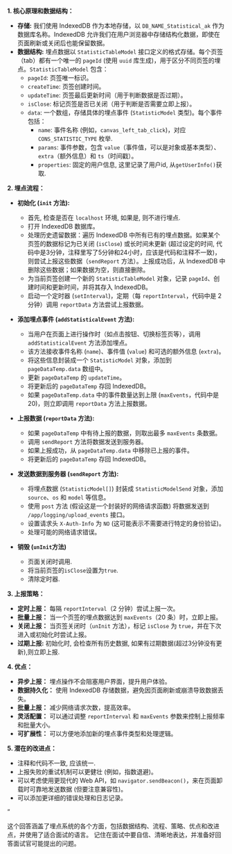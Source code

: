 
**1. 核心原理和数据结构：**

*   **存储:** 我们使用 IndexedDB 作为本地存储，以 `DB_NAME_Statistical_ak` 作为数据库名称。IndexedDB 允许我们在用户浏览器中存储结构化数据，即使在页面刷新或关闭后也能保留数据。
*   **数据结构:** 埋点数据以 `StatisticTableModel` 接口定义的格式存储。每个页签（tab）都有一个唯一的 `pageId` (使用 `uuid` 库生成)，用于区分不同页签的埋点。`StatisticTableModel` 包含：
    *   `pageId`: 页签唯一标识。
    *   `createTime`: 页签创建时间。
    *   `updateTime`: 页签最后更新时间（用于判断数据是否过期）。
    *   `isClose`: 标记页签是否已关闭（用于判断是否需要立即上报）。
    *   `data`: 一个数组，存储具体的埋点事件 (`StatisticModel` 类型)。每个事件包括：
        *   `name`: 事件名称 (例如，`canvas_left_tab_click`)，对应 `CONS_STATISTIC_TYPE` 枚举.
        *   `params`: 事件参数，包含 `value`（事件值，可以是对象或基本类型）、`extra`（额外信息）和 `ts`（时间戳）。
        *   `properties`: 固定的用户信息, 这里记录了用户id, 从`getUserInfo()`获取.

**2. 埋点流程：**

*   **初始化 (`init` 方法):**
    *   首先, 检查是否在 `localhost` 环境, 如果是, 则不进行埋点.
    *   打开 IndexedDB 数据库。
    *   处理历史遗留数据：遍历 IndexedDB 中所有已有的埋点数据。如果某个页签的数据标记为已关闭 (`isClose`) 或长时间未更新 (超过设定的时间, 代码中是3分钟，注释里写了5分钟和24小时，应该是代码和注释不一致)，则尝试上报这些数据（`sendReport` 方法）。上报成功后，从 IndexedDB 中删除这些数据；如果数据为空，则直接删除。
    *   为当前页签创建一个新的 `StatisticTableModel` 对象，记录 `pageId`、创建时间和更新时间，并将其存入 IndexedDB。
    *   启动一个定时器 (`setInterval`)，定期（每 `reportInterval`，代码中是 2 分钟）调用 `reportData` 方法尝试上报数据。

*   **添加埋点事件 (`addStatisticalEvent` 方法):**
    *   当用户在页面上进行操作时（如点击按钮、切换标签页等），调用 `addStatisticalEvent` 方法添加埋点。
    *   该方法接收事件名称 (`name`)、事件值 (`value`) 和可选的额外信息 (`extra`)。
    *   将这些信息封装成一个 `StatisticModel` 对象，添加到 `pageDataTemp.data` 数组中。
    *   更新 `pageDataTemp` 的 `updateTime`。
    *   将更新后的 `pageDataTemp` 存回 IndexedDB。
    *   如果 `pageDataTemp.data` 中的事件数量达到上限 (`maxEvents`，代码中是 20)，则立即调用 `reportData` 方法上报数据。

*   **上报数据 (`reportData` 方法):**
    *   如果 `pageDataTemp` 中有待上报的数据，则取出最多 `maxEvents` 条数据。
    *   调用 `sendReport` 方法将数据发送到服务器。
    *   如果上报成功，从 `pageDataTemp.data` 中移除已上报的事件。
    *   将更新后的 `pageDataTemp` 存回 IndexedDB。

*   **发送数据到服务器 (`sendReport` 方法):**
    *   将埋点数据 (`StatisticModel[]`) 封装成 `StatisticModelSend` 对象，添加 `source`、`os` 和 `model` 等信息。
    *   使用 `post` 方法 (假设这是一个封装好的网络请求函数) 将数据发送到 `/app/logging/upload_events` 接口。
    *   设置请求头 `X-Auth-Info` 为 `NO` (这可能表示不需要进行特定的身份验证)。
    *   处理可能的网络请求错误。

* **销毁 (`unInit`方法)**
  * 页面关闭时调用.
  * 将当前页签的`isClose`设置为`true`.
  * 清除定时器.

**3. 上报策略：**

*   **定时上报：**  每隔 `reportInterval`（2 分钟）尝试上报一次。
*   **批量上报：**  当一个页签的埋点数据达到 `maxEvents`（20 条）时，立即上报。
*   **关闭上报：**  当页签关闭时（`unInit` 方法），标记 `isClose` 为 `true`，并在下次进入或初始化时尝试上报。
*  **过期上报:** 初始化时, 会检查所有历史数据, 如果有过期数据(超过3分钟没有更新),则立即上报.

**4. 优点：**

*   **异步上报：**  埋点操作不会阻塞用户界面，提升用户体验。
*   **数据持久化：**  使用 IndexedDB 存储数据，避免因页面刷新或崩溃导致数据丢失。
*   **批量上报：**  减少网络请求次数，提高效率。
*   **灵活配置：**  可以通过调整 `reportInterval` 和 `maxEvents` 参数来控制上报频率和批量大小。
*   **可扩展性：**  可以方便地添加新的埋点事件类型和处理逻辑。

**5. 潜在的改进点：**
   * 注释和代码不一致, 应该统一.
   * 上报失败的重试机制可以更健壮 (例如，指数退避)。
   * 可以考虑使用更现代的 Web API，如 `navigator.sendBeacon()`，来在页面卸载时可靠地发送数据 (但要注意兼容性)。
   * 可以添加更详细的错误处理和日志记录。

”

这个回答涵盖了埋点系统的各个方面，包括数据结构、流程、策略、优点和改进点，并使用了适合面试的语言。  记住在面试中要自信、清晰地表达，并准备好回答面试官可能提出的问题。
